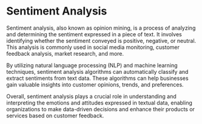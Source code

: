 <h1>Sentiment Analysis</h1>
<p>Sentiment analysis, also known as opinion mining, is a process of analyzing and determining the sentiment expressed in a piece of text. It involves identifying whether the sentiment conveyed is positive, negative, or neutral. This analysis is commonly used in social media monitoring, customer feedback analysis, market research, and more.</p>
<p>By utilizing natural language processing (NLP) and machine learning techniques, sentiment analysis algorithms can automatically classify and extract sentiments from text data. These algorithms can help businesses gain valuable insights into customer opinions, trends, and preferences.</p>
<p>Overall, sentiment analysis plays a crucial role in understanding and interpreting the emotions and attitudes expressed in textual data, enabling organizations to make data-driven decisions and enhance their products or services based on customer feedback.</p>